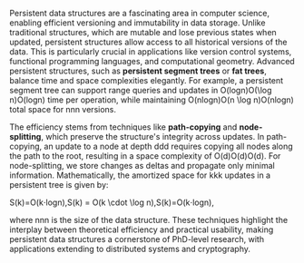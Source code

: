 Persistent data structures are a fascinating area in computer science, enabling efficient versioning and immutability in data storage. Unlike traditional structures, which are mutable and lose previous states when updated, persistent structures allow access to all historical versions of the data. This is particularly crucial in applications like version control systems, functional programming languages, and computational geometry. Advanced persistent structures, such as **persistent segment trees** or **fat trees**, balance time and space complexities elegantly. For example, a persistent segment tree can support range queries and updates in O(log⁡n)O(\log n)O(logn) time per operation, while maintaining O(nlog⁡n)O(n \log n)O(nlogn) total space for nnn versions.

The efficiency stems from techniques like **path-copying** and **node-splitting**, which preserve the structure's integrity across updates. In path-copying, an update to a node at depth ddd requires copying all nodes along the path to the root, resulting in a space complexity of O(d)O(d)O(d). For node-splitting, we store changes as deltas and propagate only minimal information. Mathematically, the amortized space for kkk updates in a persistent tree is given by:

S(k)=O(k⋅log⁡n),S(k) = O(k \cdot \log n),S(k)=O(k⋅logn),

where nnn is the size of the data structure. These techniques highlight the interplay between theoretical efficiency and practical usability, making persistent data structures a cornerstone of PhD-level research, with applications extending to distributed systems and cryptography.